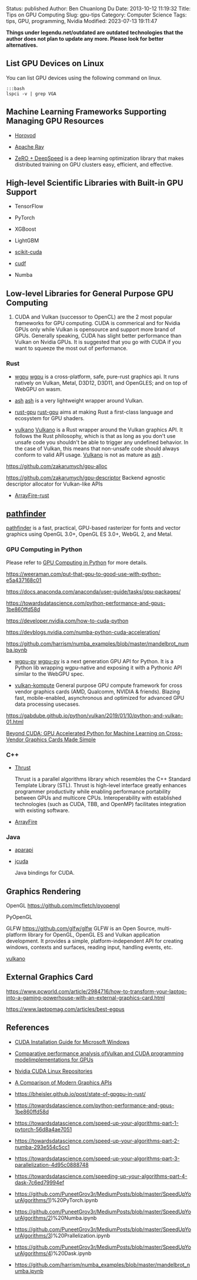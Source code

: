 Status: published
Author: Ben Chuanlong Du
Date: 2013-10-12 11:19:32
Title: Tips on GPU Computing
Slug: gpu-tips
Category: Computer Science
Tags: tips, GPU, programming, Nvidia
Modified: 2023-07-13 19:11:47

**Things under legendu.net/outdated are outdated technologies that the author does not plan to update any more. Please look for better alternatives.**
 
## List GPU Devices on Linux

You can list GPU devices using the following command on linux.

    :::bash
    lspci -v | grep VGA


## Machine Learning Frameworks Supporting Managing GPU Resources

- [Horovod](https://github.com/horovod/horovod)

- [Apache Ray](https://github.com/ray-project/ray)

- [ZeRO + DeepSpeed](https://github.com/microsoft/DeepSpeed)
    is a deep learning optimization library 
    that makes distributed training on GPU clusters easy, efficient, and effective.

## High-level Scientific Libraries with Built-in GPU Support 

- TensorFlow

- PyTorch 

- XGBoost

- LightGBM

- [scikit-cuda](https://github.com/lebedov/scikit-cuda)

- [cudf](https://github.com/rapidsai/cudf)

- Numba


## Low-level Libraries for General Purpose GPU Computing

1. CUDA and Vulkan (successor to OpenCL) are the 2 most popular frameworks for GPU computing.
    CUDA is commerical and for Nvidia GPUs only 
    while Vulkan is opensource and support more brand of GPUs.
    Generally speaking, 
    CUDA has slight better performance than Vulkan on Nvidia GPUs.
    It is suggested that you go with CUDA if you want to squeeze the most out of performance.

### Rust

- [wgpu](https://github.com/gfx-rs/wgpu)
[wgpu](https://github.com/gfx-rs/wgpu)
is a cross-platform, safe, pure-rust graphics api. 
It runs natively on Vulkan, Metal, D3D12, D3D11, and OpenGLES; 
and on top of WebGPU on wasm.

- [ash](https://github.com/MaikKlein/ash/)
[ash](https://github.com/MaikKlein/ash/)
is a very lightweight wrapper around Vulkan.

- [rust-gpu](https://github.com/EmbarkStudios/rust-gpu)
    [rust-gpu](https://github.com/EmbarkStudios/rust-gpu)
    aims at making Rust a first-class language and ecosystem for GPU shaders.

- [vulkano](https://github.com/vulkano-rs/vulkano)
[Vulkano](https://github.com/vulkano-rs/vulkano)
is a Rust wrapper around the Vulkan graphics API. 
It follows the Rust philosophy, 
which is that as long as you don't use unsafe code you shouldn't be able to trigger any undefined behavior. 
In the case of Vulkan, this means that non-unsafe code should always conform to valid API usage.
[Vulkano](https://github.com/vulkano-rs/vulkano)
is not as mature as
[ash](https://github.com/MaikKlein/ash/)
.

https://github.com/zakarumych/gpu-alloc

https://github.com/zakarumych/gpu-descriptor
Backend agnostic descriptor allocator for Vulkan-like APIs

- [ArrayFire-rust](https://github.com/arrayfire/arrayfire-rust)


## [pathfinder](https://github.com/servo/pathfinder)
[pathfinder](https://github.com/servo/pathfinder)
is a fast, practical, GPU-based rasterizer for fonts and vector graphics 
using OpenGL 3.0+, OpenGL ES 3.0+, WebGL 2, and Metal.

### GPU Computing in Python

Please refer to 
[GPU Computing in Python](http://www.legendu.net/misc/gpu-computing-in-python)
for more details.

https://weeraman.com/put-that-gpu-to-good-use-with-python-e5a437168c01

https://docs.anaconda.com/anaconda/user-guide/tasks/gpu-packages/

https://towardsdatascience.com/python-performance-and-gpus-1be860ffd58d

https://developer.nvidia.com/how-to-cuda-python

https://devblogs.nvidia.com/numba-python-cuda-acceleration/

https://github.com/harrism/numba_examples/blob/master/mandelbrot_numba.ipynb

- [wgpu-py](https://github.com/pygfx/wgpu-py)
[wgpu-py](https://github.com/pygfx/wgpu-py)
is a next generation GPU API for Python.
It is a Python lib wrapping wgpu-native and exposing it with a Pythonic API similar to the WebGPU spec.

- [vulkan-kompute](https://github.com/EthicalML/vulkan-kompute)
General purpose GPU compute framework for cross vendor graphics cards 
(AMD, Qualcomm, NVIDIA & friends). 
Blazing fast, mobile-enabled, asynchronous and optimized for advanced GPU data processing usecases.

https://gabdube.github.io/python/vulkan/2019/01/10/python-and-vulkan-01.html

[Beyond CUDA: GPU Accelerated Python for Machine Learning on Cross-Vendor Graphics Cards Made Simple](https://towardsdatascience.com/beyond-cuda-gpu-accelerated-python-for-machine-learning-in-cross-vendor-graphics-cards-made-simple-6cc828a45cc3)


### C++ 

- [Thrust](https://developer.nvidia.com/thrust)

    Thrust is a parallel algorithms library which resembles the C++ Standard Template Library (STL). 
    Thrust is high-level interface greatly enhances programmer productivity 
    while enabling performance portability between GPUs and multicore CPUs. 
    Interoperability with established technologies (such as CUDA, TBB, and OpenMP) facilitates integration with existing software. 

- [ArrayFire](https://github.com/arrayfire/arrayfire)



### Java

- [aparapi](https://github.com/Syncleus/aparapi)

- [jcuda](https://github.com/jcuda/jcuda)

    Java bindings for CUDA.

## Graphics Rendering

OpenGL
https://github.com/mcfletch/pyopengl

PyOpenGL

GLFW
https://github.com/glfw/glfw
GLFW is an Open Source, multi-platform library for OpenGL, OpenGL ES and Vulkan application development. It provides a simple, platform-independent API for creating windows, contexts and surfaces, reading input, handling events, etc.

[vulkano](https://github.com/vulkano-rs/vulkano)







## External Graphics Card

https://www.pcworld.com/article/2984716/how-to-transform-your-laptop-into-a-gaming-powerhouse-with-an-external-graphics-card.html

https://www.laptopmag.com/articles/best-egpus


## References

- [CUDA Installation Guide for Microsoft Windows](https://docs.nvidia.com/cuda/cuda-installation-guide-microsoft-windows/index.html)

- [Comparative performance analysis ofVulkan and CUDA programming modelimplementations for GPUs](https://core.ac.uk/reader/323473500)

- [Nvidia CUDA Linux Repositories](https://developer.download.nvidia.com/compute/cuda/repos/)

- [A Comparison of Modern Graphics APIs](https://alain.xyz/blog/comparison-of-modern-graphics-apis) 

- https://bheisler.github.io/post/state-of-gpgpu-in-rust/

- https://towardsdatascience.com/python-performance-and-gpus-1be860ffd58d

- https://towardsdatascience.com/speed-up-your-algorithms-part-1-pytorch-56d8a4ae7051

- https://towardsdatascience.com/speed-up-your-algorithms-part-2-numba-293e554c5cc1

- https://towardsdatascience.com/speed-up-your-algorithms-part-3-parallelization-4d95c0888748

- https://towardsdatascience.com/speeding-up-your-algorithms-part-4-dask-7c6ed79994ef

- https://github.com/PuneetGrov3r/MediumPosts/blob/master/SpeedUpYourAlgorithms/1)%20PyTorch.ipynb

- https://github.com/PuneetGrov3r/MediumPosts/blob/master/SpeedUpYourAlgorithms/2)%20Numba.ipynb

- https://github.com/PuneetGrov3r/MediumPosts/blob/master/SpeedUpYourAlgorithms/3)%20Prallelization.ipynb

- https://github.com/PuneetGrov3r/MediumPosts/blob/master/SpeedUpYourAlgorithms/4)%20Dask.ipynb

- https://github.com/harrism/numba_examples/blob/master/mandelbrot_numba.ipynb

